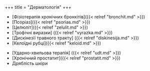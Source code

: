 ﻿+++
title = "Дерматологія"
+++

- [Фізіотерапія хронічних бронхітів]({{< relref "bronchit.md" >}})
- [Псоріаз]({{< relref "psorias.md" >}})
- [Целюліт]({{< relref "zelulit.md" >}})
- [Трофічні виразки] ({{< relref "vyrazka.md" >}})
- [Дискінезії травного тракту] ({{< relref "diskinesija.md" >}})
- [Келоїдні рубці]({{< relref "keloid.md" >}})
<!--more-->
- [Ударно-хвильова терапія] ({{< relref "udt.md" >}})
- [Хронічний простатит]({{< relref "prostatit.md" >}})
- Дряблість шкіри
